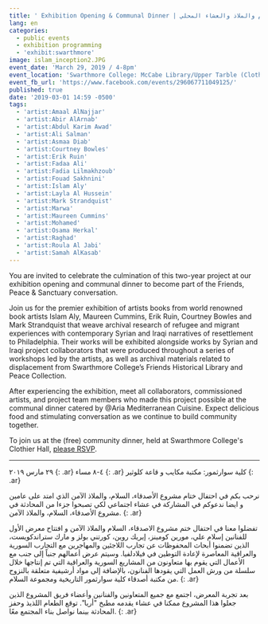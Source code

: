 ```yaml
---
title: ' Exhibition Opening & Communal Dinner | افتتاح معرض الأصدقاء والسلام والملاذ والعشاء المحلي'
lang: en
categories:
  - public events
  - exhibition programming
  - 'exhibit:swarthmore'
image: islam_inception2.JPG
event_date: 'March 29, 2019 / 4-8pm'
event_location: 'Swarthmore College: McCabe Library/Upper Tarble (Clothier Hall)'
event_fb_url: 'https://www.facebook.com/events/296067711049125/'
published: true
date: '2019-03-01 14:59 -0500'
tags:
  - 'artist:Amaal AlNajjar'
  - 'artist:Abir AlArnab'
  - 'artist:Abdul Karim Awad'
  - 'artist:Ali Salman'
  - 'artist:Asmaa Diab'
  - 'artist:Courtney Bowles'
  - 'artist:Erik Ruin'
  - 'artist:Fadaa Ali'
  - 'artist:Fadia Lilmakhzoub'
  - 'artist:Fouad Sakhnini'
  - 'artist:Islam Aly'
  - 'artist:Layla Al Hussein'
  - 'artist:Mark Strandquist'
  - 'artist:Marwa'
  - 'artist:Maureen Cummins'
  - 'artist:Mohamed'
  - 'artist:Osama Herkal'
  - 'artist:Raghad'
  - 'artist:Roula Al Jabi'
  - 'artist:Samah AlKasab'
---
```


You are invited to celebrate the culmination of this two-year project at our exhibition opening and communal dinner to become part of the Friends, Peace & Sanctuary conversation.

Join us for the premier exhibition of artists books from world renowned book artists Islam Aly, Maureen Cummins, Erik Ruin, Courtney Bowles and Mark Strandquist that weave archival research of refugee and migrant experiences with contemporary Syrian and Iraqi narratives of resettlement to Philadelphia. Their works will be exhibited alongside works by Syrian and Iraqi project collaborators that were produced throughout a series of workshops led by the artists, as well as archival materials related to displacement from Swarthmore College’s Friends Historical Library and Peace Collection.

After experiencing the exhibition, meet all collaborators, commissioned artists, and project team members who made this project possible at the communal dinner catered by @Aria Mediterranean Cuisine. Expect delicious food and stimulating conversation as we continue to build community together.

To join us at the (free) community dinner, held at Swarthmore College's Clothier Hall, [please RSVP](https://bit.ly/FPSDinner).


<hr/>

٢٩ مارس ٢٠١٩ 
{: .ar}
٤-٨ مساء
{: .ar}
كلية سوارثمور: مكتبة مكايب و قاعة كلوثير
{: .ar}

نرحب بكم في احتفال ختام مشروع الأصدقاء، السلام، والملاذ الآمن الذي امتد على عامين و ايضا ندعوكم في المشاركة في عشاء اجتماعي لكي تصبحوا جزءا من المحادثة في مشروع الأصدقاء، السلام، والملاذ الآمن.
{: .ar}

تفضلوا معنا في احتفال ختم مشروع الاصدقاء، السلام والملاذ الآمن و افتتاح معرض الأول للفنانين إسلام علي، مورين كومينز، إيريك روين، كورتني بولز و مارك ستراندكويست، الذين تضمنوا أبحاث المحفوظات عن تجارب اللاجئين والمهاجرين مع التجارب السورية والعراقية المعاصرة لإعادة التوطين في فيلادلفيا. وسيتم عرض أعمالهم جنباً إلى جنب مع الأعمال التي يقوم بها متعاونون من المشاريع السورية والعراقية التي تم إنتاجها خلال سلسلة من ورش العمل التي يقودها الفنانون، بالإضافة إلى مواد أرشيفية متعلقة بالنزوح من مكتبة أصدقاء كلية سوارثمور التاريخية ومجموعة السلام.
{: .ar}

بعد تجربة المعرض، اجتمع مع جميع المتعاونين والفنانين وأعضاء فريق المشروع الذين جعلوا هذا المشروع ممكنا في عشاء يقدمه مطبخ "أريا". توقع الطعام اللذيذ وحفز المحادثة بينما نواصل بناء المجتمع معًا.
{: .ar}
